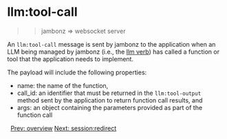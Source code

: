 # llm:tool-call

>> jambonz => websocket server

An `llm:tool-call` message is sent by jambonz to the application when an LLM being managed by jambonz (i.e., the [llm verb](docs/webhooks/llm/)) has called a function or tool that the application needs to implement.

The payload will include the following properties: 
- name: the name of the function,
- call_id: an identifier that must be returned in the `llm:tool-output` method sent by the application to return function call results, and
- args: an object containing the parameters provided as part of the function call

<p class="flex">
<span>&nbsp;</span>
<a href="/docs/ws/overview">Prev: overview</a>
<a href="/docs/ws/session-redirect">Next: session:redirect</a>
</p>
